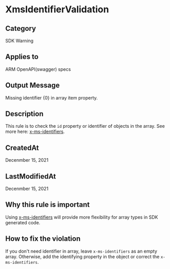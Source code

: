 # XmsIdentifierValidation

## Category

SDK Warning

## Applies to

ARM OpenAPI(swagger) specs

## Output Message

Missing identifier {0} in array item property.

## Description

This rule is to check the `id` property or identifier of objects in the array. See more here: [x-ms-identifiers](https://github.com/Azure/autorest/tree/main/docs/extensions#x-ms-identifiers).

## CreatedAt

Decenmber 15, 2021

## LastModifiedAt

Decenmber 15, 2021

## Why this rule is important

Using [x-ms-identifiers](https://github.com/Azure/autorest/tree/main/docs/extensions#x-ms-identifiers) will provide more flexibility for array types in SDK generated code.

## How to fix the violation

If you don't need identifier in array, leave `x-ms-identifiers` as an empty array. Otherwise, add the identifying property in the object or correct the `x-ms-identifiers`.
